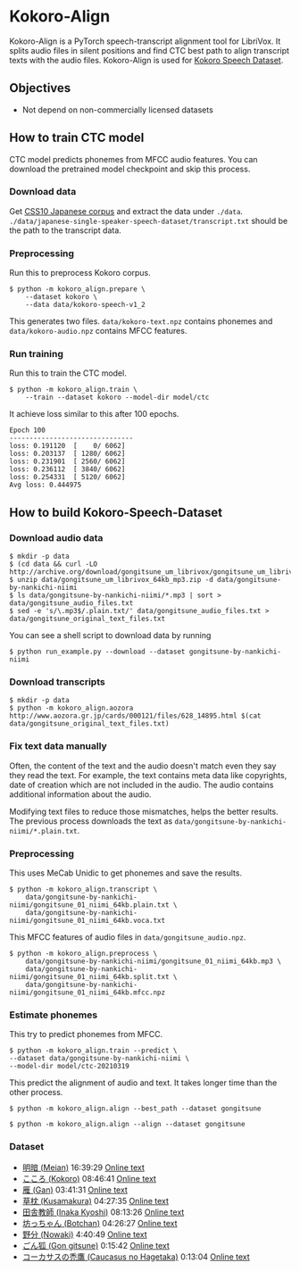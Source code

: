# Kokoro-Align

Kokoro-Align is a PyTorch speech-transcript alignment tool for LibriVox.
It splits audio files in silent positions and find CTC best path to
align transcript texts with the audio files. Kokoro-Align is used for
[Kokoro Speech Dataset](https://github.com/kaiidams/Kokoro-Speech-Dataset).

## Objectives

- Not depend on non-commercially licensed datasets

## How to train CTC model

CTC model predicts phonemes from MFCC audio features. You can download
the pretrained model checkpoint and skip this process.

### Download data

Get [CSS10 Japanese corpus](https://github.com/Kyubyong/css10) and extract
the data under `./data`.
`./data/japanese-single-speaker-speech-dataset/transcript.txt` should be
the path to the transcript data.

### Preprocessing

Run this to preprocess Kokoro corpus.

```
$ python -m kokoro_align.prepare \
    --dataset kokoro \
    --data data/kokoro-speech-v1_2
```

This generates two files.
`data/kokoro-text.npz` contains phonemes
and `data/kokoro-audio.npz` contains MFCC features.

### Run training

Run this to train the CTC model.

```
$ python -m kokoro_align.train \
    --train --dataset kokoro --model-dir model/ctc
```

It achieve loss similar to this after 100 epochs.

```
Epoch 100
-------------------------------
loss: 0.191120  [    0/ 6062]
loss: 0.203137  [ 1280/ 6062]
loss: 0.231901  [ 2560/ 6062]
loss: 0.236112  [ 3840/ 6062]
loss: 0.254331  [ 5120/ 6062]
Avg loss: 0.444975 
```

## How to build Kokoro-Speech-Dataset

### Download audio data

```
$ mkdir -p data
$ (cd data && curl -LO http://archive.org/download/gongitsune_um_librivox/gongitsune_um_librivox_64kb_mp3.zip)
$ unzip data/gongitsune_um_librivox_64kb_mp3.zip -d data/gongitsune-by-nankichi-niimi
$ ls data/gongitsune-by-nankichi-niimi/*.mp3 | sort > data/gongitsune_audio_files.txt
$ sed -e 's/\.mp3$/.plain.txt/' data/gongitsune_audio_files.txt > data/gongitsune_original_text_files.txt
```

You can see a shell script to download data by running

```
$ python run_example.py --download --dataset gongitsune-by-nankichi-niimi 
```

### Download transcripts

```
$ mkdir -p data
$ python -m kokoro_align.aozora http://www.aozora.gr.jp/cards/000121/files/628_14895.html $(cat data/gongitsune_original_text_files.txt)
```

### Fix text data manually

Often, the content of the text and the audio doesn't match even they say they read the text.
For example, the text contains meta data like copyrights, date of creation which are not included in the audio.
The audio contains additional information about the audio.

Modifying text files to reduce those mismatches, helps the better results. The previous process downloads
the text as `data/gongitsune-by-nankichi-niimi/*.plain.txt`.

### Preprocessing

This uses MeCab Unidic to get phonemes and save the results.

```
$ python -m kokoro_align.transcript \
    data/gongitsune-by-nankichi-niimi/gongitsune_01_niimi_64kb.plain.txt \
    data/gongitsune-by-nankichi-niimi/gongitsune_01_niimi_64kb.voca.txt 
```

This MFCC features of audio files in `data/gongitsune_audio.npz`.

```
$ python -m kokoro_align.preprocess \
    data/gongitsune-by-nankichi-niimi/gongitsune_01_niimi_64kb.mp3 \
    data/gongitsune-by-nankichi-niimi/gongitsune_01_niimi_64kb.split.txt \
    data/gongitsune-by-nankichi-niimi/gongitsune_01_niimi_64kb.mfcc.npz
```

### Estimate phonemes

This try to predict phonemes from MFCC.

```
$ python -m kokoro_align.train --predict \
--dataset data/gongitsune-by-nankichi-niimi \
--model-dir model/ctc-20210319
```

This predict the alignment of audio and text. It takes longer time than the other 
process.

```
$ python -m kokoro_align.align --best_path --dataset gongitsune
```

```
$ python -m kokoro_align.align --align --dataset gongitsune  
```

### Dataset

- [明暗 (Meian)](https://librivox.org/meian-by-soseki-natsume/) 16:39:29 
    [Online text](http://www.aozora.gr.jp/cards/000148/files/782_14969.html)
- [こころ (Kokoro)](https://librivox.org/kokoro-by-soseki-natsume/) 08:46:41
    [Online text](http://www.aozora.gr.jp/cards/000148/files/773_14560.html)
- [雁 (Gan)](https://librivox.org/gan-by-ogai-mori/) 03:41:31
    [Online text](http://www.aozora.gr.jp/cards/000129/files/45224_19919.html)
- [草枕 (Kusamakura)](https://librivox.org/kusamakura-by-soseki-natsume/) 04:27:35
    [Online text](http://www.aozora.gr.jp/cards/000148/files/776_14941.html)
- [田舎教師 (Inaka Kyoshi)](https://librivox.org/inakakyoshi-by-katai-tayama/) 08:13:26
    [Online text](http://www.aozora.gr.jp/cards/000214/files/1668_26031.html)
- [坊っちゃん (Botchan)](https://librivox.org/botchan-by-soseki-natsume-2/) 04:26:27
    [Online text](http://www.aozora.gr.jp/cards/000148/files/752_14964.html)
- [野分 (Nowaki)](https://librivox.org/nowaki-by-soseki-natsume/) 4:40:49
    [Online text](http://www.aozora.gr.jp/cards/000148/files/791_14959.html)
- [ごん狐 (Gon gitsune)](https://librivox.org/gongitsune-by-nankichi-niimi/) 0:15:42
    [Online text](http://www.aozora.gr.jp/cards/000121/files/628_14895.html)
- [コーカサスの禿鷹 (Caucasus no Hagetaka)](https://librivox.org/caucasus-no-hagetaka-by-yoshio-toyoshima/) 0:13:04
    [Online text](http://www.aozora.gr.jp/cards/000906/files/42633_22951.html)
